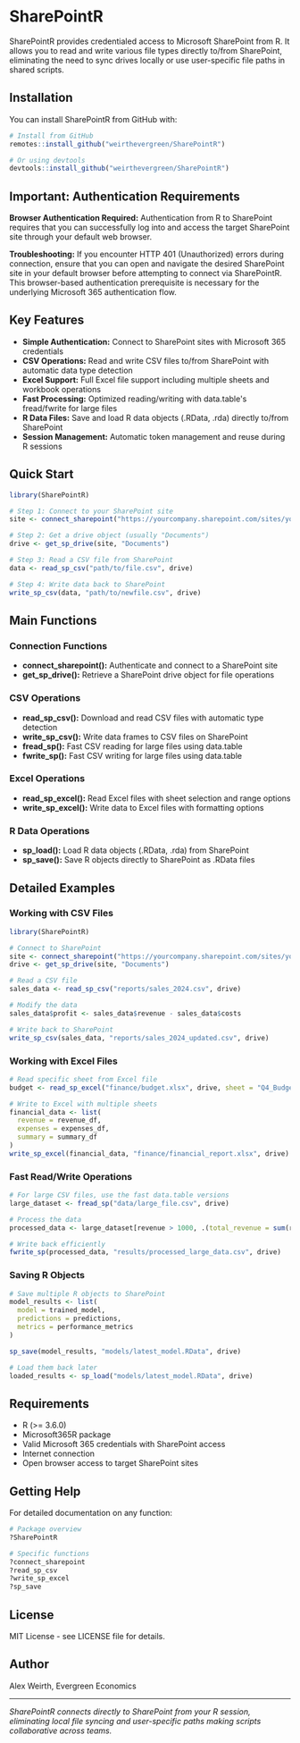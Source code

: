 # SharePointR

SharePointR provides credentialed access to Microsoft SharePoint from R. It allows you to read and write various file types directly to/from SharePoint, eliminating the need to sync drives locally or use user-specific file paths in shared scripts.

## Installation

You can install SharePointR from GitHub with:

``` r
# Install from GitHub
remotes::install_github("weirthevergreen/SharePointR")

# Or using devtools
devtools::install_github("weirthevergreen/SharePointR")
```

## Important: Authentication Requirements

**Browser Authentication Required:** Authentication from R to SharePoint requires that you can successfully log into and access the target SharePoint site through your default web browser.

**Troubleshooting:** If you encounter HTTP 401 (Unauthorized) errors during connection, ensure that you can open and navigate the desired SharePoint site in your default browser before attempting to connect via SharePointR. This browser-based authentication prerequisite is necessary for the underlying Microsoft 365 authentication flow.

## Key Features

-   **Simple Authentication:** Connect to SharePoint sites with Microsoft 365 credentials
-   **CSV Operations:** Read and write CSV files to/from SharePoint with automatic data type detection
-   **Excel Support:** Full Excel file support including multiple sheets and workbook operations
-   **Fast Processing:** Optimized reading/writing with data.table's fread/fwrite for large files
-   **R Data Files:** Save and load R data objects (.RData, .rda) directly to/from SharePoint
-   **Session Management:** Automatic token management and reuse during R sessions

## Quick Start

``` r
library(SharePointR)

# Step 1: Connect to your SharePoint site
site <- connect_sharepoint("https://yourcompany.sharepoint.com/sites/yoursite")

# Step 2: Get a drive object (usually "Documents")
drive <- get_sp_drive(site, "Documents")

# Step 3: Read a CSV file from SharePoint
data <- read_sp_csv("path/to/file.csv", drive)

# Step 4: Write data back to SharePoint
write_sp_csv(data, "path/to/newfile.csv", drive)
```

## Main Functions

### Connection Functions

-   **connect_sharepoint():** Authenticate and connect to a SharePoint site
-   **get_sp_drive():** Retrieve a SharePoint drive object for file operations

### CSV Operations

-   **read_sp_csv():** Download and read CSV files with automatic type detection
-   **write_sp_csv():** Write data frames to CSV files on SharePoint
-   **fread_sp():** Fast CSV reading for large files using data.table
-   **fwrite_sp():** Fast CSV writing for large files using data.table

### Excel Operations

-   **read_sp_excel():** Read Excel files with sheet selection and range options
-   **write_sp_excel():** Write data to Excel files with formatting options

### R Data Operations

-   **sp_load():** Load R data objects (.RData, .rda) from SharePoint
-   **sp_save():** Save R objects directly to SharePoint as .RData files

## Detailed Examples

### Working with CSV Files

``` r
library(SharePointR)

# Connect to SharePoint
site <- connect_sharepoint("https://yourcompany.sharepoint.com/sites/yoursite")
drive <- get_sp_drive(site, "Documents")

# Read a CSV file
sales_data <- read_sp_csv("reports/sales_2024.csv", drive)

# Modify the data
sales_data$profit <- sales_data$revenue - sales_data$costs

# Write back to SharePoint
write_sp_csv(sales_data, "reports/sales_2024_updated.csv", drive)
```

### Working with Excel Files

``` r
# Read specific sheet from Excel file
budget <- read_sp_excel("finance/budget.xlsx", drive, sheet = "Q4_Budget")

# Write to Excel with multiple sheets
financial_data <- list(
  revenue = revenue_df,
  expenses = expenses_df,
  summary = summary_df
)
write_sp_excel(financial_data, "finance/financial_report.xlsx", drive)
```

### Fast Read/Write Operations

``` r
# For large CSV files, use the fast data.table versions
large_dataset <- fread_sp("data/large_file.csv", drive)

# Process the data
processed_data <- large_dataset[revenue > 1000, .(total_revenue = sum(revenue)), by = region]

# Write back efficiently
fwrite_sp(processed_data, "results/processed_large_data.csv", drive)
```

### Saving R Objects

``` r
# Save multiple R objects to SharePoint
model_results <- list(
  model = trained_model,
  predictions = predictions,
  metrics = performance_metrics
)

sp_save(model_results, "models/latest_model.RData", drive)

# Load them back later
loaded_results <- sp_load("models/latest_model.RData", drive)
```

## Requirements

-   R (\>= 3.6.0)
-   Microsoft365R package
-   Valid Microsoft 365 credentials with SharePoint access
-   Internet connection
-   Open browser access to target SharePoint sites

## Getting Help

For detailed documentation on any function:

``` r
# Package overview
?SharePointR

# Specific functions
?connect_sharepoint
?read_sp_csv
?write_sp_excel
?sp_save
```

## License

MIT License - see LICENSE file for details.

## Author

Alex Weirth, Evergreen Economics

------------------------------------------------------------------------

*SharePointR connects directly to SharePoint from your R session, eliminating local file syncing and user-specific paths making scripts collaborative across teams.*
